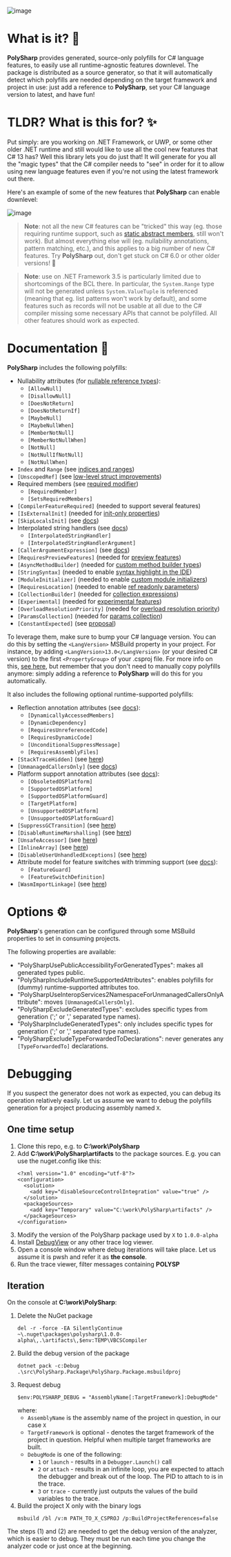 ![image](https://user-images.githubusercontent.com/10199417/197341200-3810e13c-9104-4911-90fc-b8add0862458.png)

# What is it? 🚀

**PolySharp** provides generated, source-only polyfills for C# language features, to easily use all runtime-agnostic features downlevel. The package is distributed as a source generator, so that it will automatically detect which polyfills are needed depending on the target framework and project in use: just add a reference to **PolySharp**, set your C# language version to latest, and have fun!

# TLDR? What is this for? ✨

Put simply: are you working on .NET Framework, or UWP, or some other older .NET runtime and still would like to use all the cool new features that C# 13 has? Well this library lets you do just that! It will generate for you all the "magic types" that the C# compiler needs to "see" in order for it to allow using new language features even if you're not using the latest framework out there.

Here's an example of some of the new features that **PolySharp** can enable downlevel:

![image](https://user-images.githubusercontent.com/10199417/198630498-df1e215c-6788-4aef-8ba5-b0b71772233e.png)

> **Note**: not all the new C# features can be "tricked" this way (eg. those requiring runtime support, such as [static abstract members](https://learn.microsoft.com/dotnet/csharp/whats-new/tutorials/static-virtual-interface-members), still won't work). But almost everything else will (eg. nullability annotations, pattern matching, etc.), and this applies to a big number of new C# features. Try **PolySharp** out, don't get stuck on C# 6.0 or other older versions! 🎉

> **Note**: use on .NET Framework 3.5 is particularly limited due to shortcomings of the BCL there. In particular, the `System.Range` type will not be generated unless `System.ValueTuple` is referenced (meaning that eg. list patterns won't work by default), and some features such as records will not be usable at all due to the C# compiler missing some necessary APIs that cannot be polyfilled. All other features should work as expected.

# Documentation 📖

**PolySharp** includes the following polyfills:
- Nullability attributes (for [nullable reference types](https://learn.microsoft.com/dotnet/csharp/nullable-references)):
  - `[AllowNull]`
  - `[DisallowNull]`
  - `[DoesNotReturn]`
  - `[DoesNotReturnIf]`
  - `[MaybeNull]`
  - `[MaybeNullWhen]`
  - `[MemberNotNull]`
  - `[MemberNotNullWhen]`
  - `[NotNull]`
  - `[NotNullIfNotNull]`
  - `[NotNullWhen]`
- `Index` and `Range` (see [indices and ranges](https://learn.microsoft.com/dotnet/csharp/whats-new/tutorials/ranges-indexes))
- `[UnscopedRef]` (see [low-level struct improvements](https://github.com/dotnet/csharplang/blob/main/proposals/low-level-struct-improvements.md))
- Required members (see [required modifier](https://learn.microsoft.com/dotnet/csharp/language-reference/keywords/required))
  - `[RequiredMember]`
  - `[SetsRequiredMembers]`
- `[CompilerFeatureRequired]` (needed to support several features)
- `[IsExternalInit]` (needed for [init-only properties](https://learn.microsoft.com/dotnet/csharp/language-reference/keywords/init))
- `[SkipLocalsInit]` (see [docs](https://learn.microsoft.com/dotnet/csharp/language-reference/attributes/general#skiplocalsinit-attribute))
- Interpolated string handlers (see [docs](https://learn.microsoft.com/dotnet/csharp/whats-new/tutorials/interpolated-string-handler))
  - `[InterpolatedStringHandler]`
  - `[InterpolatedStringHandlerArgument]`
- `[CallerArgumentExpression]` (see [docs](https://learn.microsoft.com/dotnet/csharp/language-reference/proposals/csharp-10.0/caller-argument-expression))
- `[RequiresPreviewFeatures]` (needed for [preview features](https://github.com/dotnet/designs/blob/main/accepted/2021/preview-features/preview-features.md))
- `[AsyncMethodBuilder]` (needed for [custom method builder types](https://learn.microsoft.com/dotnet/csharp/language-reference/proposals/csharp-10.0/async-method-builders))
- `[StringSyntax]` (needed to enable [syntax highlight in the IDE](https://github.com/dotnet/runtime/issues/62505))
- `[ModuleInitializer]` (needed to enable [custom module initializers](https://learn.microsoft.com/dotnet/csharp/language-reference/proposals/csharp-9.0/module-initializers))
- `[RequiresLocation]` (needed to enable [ref readonly parameters](https://github.com/dotnet/csharplang/issues/6010))
- `[CollectionBuilder]` (needed for [collection expressions](https://github.com/dotnet/csharplang/issues/5354))
- `[Experimental]` (needed for [experimental features](https://learn.microsoft.com/en-us/dotnet/csharp/language-reference/proposals/csharp-12.0/experimental-attribute))
- `[OverloadResolutionPriority]` (needed for [overload resolution priority](https://learn.microsoft.com/en-us/dotnet/csharp/whats-new/csharp-13#overload-resolution-priority))
- `[ParamsCollection]` (needed for [params collection](https://learn.microsoft.com/en-us/dotnet/csharp/whats-new/csharp-13#params-collections))
- `[ConstantExpected]` (see [proposal](https://github.com/dotnet/runtime/issues/33771))

To leverage them, make sure to bump your C# language version. You can do this by setting the `<LangVersion>` MSBuild property in your project. For instance, by adding `<LangVersion>13.0</LangVersion>` (or your desired C# version) to the first `<PropertyGroup>` of your .csproj file. For more info on this, [see here](https://sergiopedri.medium.com/enabling-and-using-c-9-features-on-older-and-unsupported-runtimes-ce384d8debb), but remember that you don't need to manually copy polyfills anymore: simply adding a reference to **PolySharp** will do this for you automatically.

It also includes the following optional runtime-supported polyfills:
- Reflection annotation attributes (see [docs](https://learn.microsoft.com/dotnet/core/deploying/trimming/prepare-libraries-for-trimming)):
  - `[DynamicallyAccessedMembers]`
  - `[DynamicDependency]`
  - `[RequiresUnreferencedCode]`
  - `[RequiresDynamicCode]`
  - `[UnconditionalSuppressMessage]`
  - `[RequiresAssemblyFiles]`
- `[StackTraceHidden]` (see [here](https://makolyte.com/csharp-exclude-exception-throw-helper-methods-from-the-stack-trace/))
- `[UnmanagedCallersOnly]` (see [docs](https://learn.microsoft.com/dotnet/api/system.runtime.interopservices.unmanagedcallersonlyattribute))
- Platform support annotation attributes (see [docs](https://learn.microsoft.com/dotnet/standard/analyzers/platform-compat-analyzer)):
  - `[ObsoletedOSPlatform]`
  - `[SupportedOSPlatform]`
  - `[SupportedOSPlatformGuard]`
  - `[TargetPlatform]`
  - `[UnsupportedOSPlatform]`
  - `[UnsupportedOSPlatformGuard]`
- `[SuppressGCTransition]` (see [here](https://devblogs.microsoft.com/dotnet/improvements-in-native-code-interop-in-net-5-0/))
- `[DisableRuntimeMarshalling]` (see [here](https://learn.microsoft.com/dotnet/standard/native-interop/disabled-marshalling))
- `[UnsafeAccessor]` (see [here](https://github.com/dotnet/runtime/issues/81741))
- `[InlineArray]` (see [here](https://learn.microsoft.com/dotnet/csharp/language-reference/proposals/csharp-12.0/inline-arrays))
- `[DisableUserUnhandledExceptions]` (see [here](https://github.com/dotnet/runtime/issues/103105))
- Attribute model for feature switches with trimming support (see [docs](https://learn.microsoft.com/en-us/dotnet/core/whats-new/dotnet-9/runtime#attribute-model-for-feature-switches-with-trimming-support)):
  - `[FeatureGuard]`
  - `[FeatureSwitchDefinition]`
- `[WasmImportLinkage]` (see [here](https://github.com/dotnet/runtime/pull/93823))

# Options ⚙️

**PolySharp**'s generation can be configured through some MSBuild properties to set in consuming projects.

The following properties are available:
- "PolySharpUsePublicAccessibilityForGeneratedTypes": makes all generated types public.
- "PolySharpIncludeRuntimeSupportedAttributes": enables polyfills for (dummy) runtime-supported attributes too.
- "PolySharpUseInteropServices2NamespaceForUnmanagedCallersOnlyAttribute": moves `[UnmanagedCallersOnly]`.
- "PolySharpExcludeGeneratedTypes": excludes specific types from generation (';' or ',' separated type names).
- "PolySharpIncludeGeneratedTypes": only includes specific types for generation (';' or ',' separated type names).
- "PolySharpExcludeTypeForwardedToDeclarations": never generates any `[TypeForwardedTo]` declarations.

# Debugging

If you suspect the generator does not work as expected, you can debug its operation relatively easily. Let us assume we want to debug the polyfills generation for a project producing assembly named `X`.

## One time setup
1. Clone this repo, e.g. to **C:\work\PolySharp**
1. Add **C:\work\PolySharp\artifacts** to the package sources. E.g. you can use the nuget.config like this:
    ```
    <?xml version="1.0" encoding="utf-8"?>
    <configuration>
      <solution>
        <add key="disableSourceControlIntegration" value="true" />
      </solution>
      <packageSources>
        <add key="Temporary" value="C:\work\PolySharp\artifacts" />
      </packageSources>
    </configuration>
    ```
1. Modify the version of the PolySharp package used by `X` to `1.0.0-alpha`
1. Install [DebugView](https://learn.microsoft.com/en-us/sysinternals/downloads/debugview) or any other trace log viewer.
1. Open a console window where debug iterations will take place. Let us assume it is pwsh and refer it as **the console**.
1. Run the trace viewer, filter messages containing **POLYSP**

## Iteration

On the console at **C:\work\PolySharp**:
1. Delete the NuGet package
    ```
    del -r -force -EA SilentlyContinue ~\.nuget\packages\polysharp\1.0.0-alpha\,.\artifacts\,$env:TEMP\VBCSCompiler
    ```
1. Build the debug version of the package
    ```
    dotnet pack -c:Debug .\src\PolySharp.Package\PolySharp.Package.msbuildproj
    ```
1. Request debug
   ```
   $env:POLYSHARP_DEBUG = "AssemblyName[:TargetFramework]:DebugMode"
   ```
   where:
   - `AssemblyName` is the assembly name of the project in question, in our case `X`
   - `TargetFramework` is optional - denotes the target framework of the project in question. Helpful when multiple target frameworks are built.
   - `DebugMode` is one of the following:
     - `1` or `launch` - results in a `Debugger.Launch()` call
     - `2` or `attach` - results in an infinite loop, you are expected to attach the debugger and break out of the loop. The PID to attach to is in the trace.
     - `3` or `trace` - currently just outputs the values of the build variables to the trace.
1. Build the project X only with the binary logs
   ```
   msbuild /bl /v:m PATH_TO_X_CSPROJ /p:BuildProjectReferences=false
   ```

The steps (1) and (2) are needed to get the debug version of the analyzer, which is easier to debug. They must be run each time you change the analyzer code or just once at the beginning.